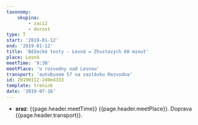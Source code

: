 ```yaml
---
taxonomy:
    skupina:
        - zaci2
        - dorost
type: T
start: '2019-01-12'
end: '2019-01-12'
title: 'Běžecké testy - Lesná = Zhustových 60 minut'
place: Lesná
meetTime: '9:30'
meetPlace: 'u rozvodny nad Lesnou'
transport: 'autobusem 57 na zastávku Rozvodna'
id: 20190112-249e4333
template: trenink
date: '2019-07-16'
---
```

* **sraz**: {{page.header.meetTime}} {{page.header.meetPlace}}. Doprava {{page.header.transport}}.

